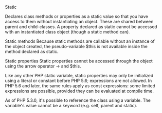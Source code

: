 
Static 

Declares class methods or properties as a static value so that you have access to them without instantiating an object. These are shared between parent and child-classes.
A property declared as static cannot be accessed with an instantiated class object (though a static method can). 

Static methods 
Because static methods are callable without an instance of the object created, the pseudo-variable $this is not available inside the method declared as static. 

Static properties
Static properties cannot be accessed through the object using the arrow operator -> and $this.

Like any other PHP static variable, static properties may only be initialized using a literal or constant before PHP 5.6; expressions are not allowed. In PHP 5.6 and later, the same rules apply as const expressions: some limited expressions are possible, provided they can be evaluated at compile time.

As of PHP 5.3.0, it's possible to reference the class using a variable. The variable's value cannot be a keyword (e.g. self, parent and static). 